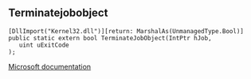 ## Terminatejobobject

```
[DllImport("Kernel32.dll")][return: MarshalAs(UnmanagedType.Bool)]
public static extern bool TerminateJobObject(IntPtr hJob,
   uint uExitCode
);
```

[Microsoft documentation](TODO)
